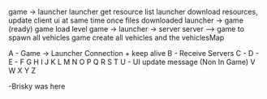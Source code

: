 game -> launcher
launcher get resource list
launcher download resources, update client ui at same time
once files downloaded
launcher -> game (ready)
game load level
game -> launcher -> server
server --> game to spawn all vehicles
game create all vehicles and the vehiclesMap

A - Game -> Launcher Connection + keep alive
B - Receive Servers
C -
D -
E -
F
G
H
I
J
K
L
M
N
O
P
Q
R
S
T
U - UI update message (Non In Game)
V
W
X
Y
Z



-Brisky was here
